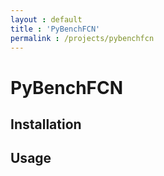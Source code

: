 ```yaml
---
layout : default
title : 'PyBenchFCN'
permalink : /projects/pybenchfcn
---
```


# PyBenchFCN

## Installation

## Usage
